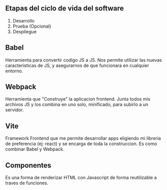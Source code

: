 ## Etapas del ciclo de vida del software

1) Desarrollo
2) Prueba (Opcional)
3) Despliegue

## Babel

Herramienta para convertir codigo JS a JS. Nos permite utilizar las nuevas caracteristicas de JS, y asegurarnos de que funcionara en cualquier entorno.

## Webpack

Herramienta que "Construye" la aplicacion frontend. Junta todos mis archivos JS y los combina en uno solo, minificado, para subirlo a un servidor.

## Vite

Framework Frontend que me permite desarrollar apps eligiendo mi libreria de preferencia (ej: react) y se encarga de toda la construccion.
Es como combinar Babel y Webpack.

## Componentes

Es una forma de renderizar HTML con Javascript de forma reutilizable a traves de funciones.

